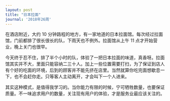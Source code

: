 ```yaml
---
layout: post
title: "日本拉面"
journal: '2018年26周'
---
```


在酒店附近，大约 10 分钟路程的地方，有一家地道的日本拉面馆。每次经过拉面馆，门前都排了很长很长的队，下雨天也不例外。拉面馆从上午 11 点才开始营业，晚上关门也很早。

今天终于忍不住，排了半个小时的队，体验了一把日本拉面的味道，真香呀。拉面馆其实并不大，里面只能容纳二三十人。加上一些位置需要打扫，为了保证到店人有个好的吃面的环境，后到的顾客并不能先挤在店里。当然就算你吃完面想歇息一下，也不会赶你走。只等客人主动离开，才会叫下一个人进来。

其实这种模式，是值得我学习的。当你能力有限的时候，宁可牺牲数量，也要保证质量。不一味追求用户的数量，关注现有用户的体验，才是服务业最应该关注的。
